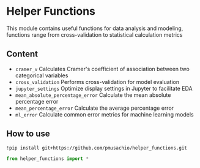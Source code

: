 # Helper Functions
This module contains useful functions for data analysis and modeling, functions range from cross-validation to statistical calculation metrics

## Content
- `cramer_v` Calculates Cramer's coefficient of association between two categorical variables
- `cross_validation` Performs cross-validation for model evaluation
- `jupyter_settings` Optimize display settings in Jupyter to facilitate EDA
- `mean_absolute_percentage_error` Calculate the mean absolute percentage error
- `mean_percentage_error` Calculate the average percentage error
- `ml_error` Calculate common error metrics for machine learning models

## How to use
```bash
!pip install git+https://github.com/pmusachio/helper_functions.git
```
```python
from helper_functions import *
```
